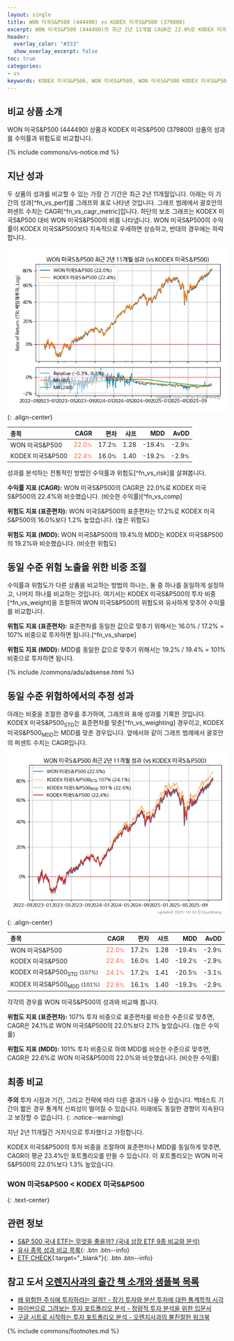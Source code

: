 ```yaml
---
layout: single
title: WON 미국S&P500 (444490) vs KODEX 미국S&P500 (379800)
excerpt: WON 미국S&P500 (444490)의 최근 2년 11개월 CAGR은 22.0%로 KODEX 미국S&P500 (379800)의 22.4%와 비슷했습니다.
header:
  overlay_color: "#333"
  show_overlay_excerpt: false
toc: true
categories:
- vs
keywords: KODEX 미국S&P500, WON 미국S&P500, WON 미국S&P500 KODEX 미국S&P500 비교, 444490, 379800, 444490 444490 비교
---
```


## 비교 상품 소개


WON 미국S&P500 (444490) 상품과 KODEX 미국S&P500 (379800) 상품의 성과를 수익률과 위험도로 비교합니다.





{% include commons/vs-notice.md %}

## 지난 성과

두 상품의 성과를 비교할 수 있는 가장 긴 기간은 최근 2년 11개월입니다. 아래는 이 기간의 성과[^fn_vs_perf]를 그래프와 표로 나타낸 것입니다.
그래프 범례에서 괄호안의 퍼센트 수치는 CAGR[^fn_vs_cagr_metric]입니다.
하단의 보조 그래프는 KODEX 미국S&P500 대비 WON 미국S&P500의 비를 나타냅니다.
WON 미국S&P500의 수익률이 KODEX 미국S&P500보다 지속적으로 우세하면 상승하고, 반대의 경우에는 하락합니다.

![WON 미국S&P500](/vs/images/444490-vs-379800_dual.png){: .align-center}

| **종목** | **CAGR** | **편차** | **샤프** | **MDD** | **AvDD** |
| :------------ | ------: | -----------: | -------: | ------: | -------: |
| WON 미국S&P500 | <span style="color: tomato">22.0<small>%</small></span> | 17.2<small>%</small> | 1.28 | -19.4<small>%</small> | -2.9<small>%</small> |
| KODEX 미국S&P500 | <span style="color: tomato">22.4<small>%</small></span> | 16.0<small>%</small> | 1.40 | -19.2<small>%</small> | -2.9<small>%</small> |

<!-- more -->


성과를 분석하는 전통적인 방법인 수익률과 위험도[^fn_vs_risk]를 살펴봅니다.

**수익률 지표 (CAGR):** WON 미국S&P500의 CAGR은 22.0%로 KODEX 미국S&P500의 22.4%와 비슷했습니다. (비슷한 수익률)[^fn_vs_comp]

**위험도 지표 (표준편차):** WON 미국S&P500의 표준편차는 17.2%로 KODEX 미국S&P500의 16.0%보다 1.2% 높았습니다. (높은 위험도)

**위험도 지표 (MDD):** WON 미국S&P500의 19.4%의 MDD는 KODEX 미국S&P500의 19.2%와 비슷했습니다. (비슷한 위험도)



## 동일 수준 위험 노출을 위한 비중 조절

수익률과 위험도가 다른 상품을 비교하는 방법의 하나는, 둘 중 하나를 동일하게 설정하고, 나머지 하나를 비교하는 것입니다.
여기서는 KODEX 미국S&P500의 투자 비중[^fn_vs_weight]을 조절하여 WON 미국S&P500의 위험도와 유사하게 맞추어 수익률를 비교합니다.

**위험도 지표 (표준편차):** 표준편차를 동일한 값으로 맞추기 위해서는 16.0% / 17.2% = 107% 비중으로 투자하면 됩니다.[^fn_vs_sharpe]

**위험도 지표 (MDD):** MDD를 동일한 값으로 맞추기 위해서는 19.2% / 19.4% = 101% 비중으로 투자하면 됩니다.


{% include /commons/ads/adsense.html %}



## 동일 수준 위험하에서의 추정 성과

아래는 비중을 조절한 경우를 추가하여, 그래프와 표에 성과를 기록한 것입니다.
KODEX 미국S&P500<sub>STD</sub>는 표준편차를 맞춘[^fn_vs_weighting] 경우이고, KODEX 미국S&P500<sub>MDD</sub>는 MDD를 맞춘 경우입니다.
앞에서와 같이 그래프 범례에서 괄호안의 퍼센트 수치는 CAGR입니다.


![WON 미국S&P500](/vs/images/444490-vs-379800.png){: .align-center}



| **종목** | **CAGR** | **편차** | **샤프** | **MDD** | **AvDD** |
| :------------ | ------: | -----------: | -------: | ------: | -------: |
| WON 미국S&P500 | <span style="color: tomato">22.0<small>%</small></span> | 17.2<small>%</small> | 1.28 | -19.4<small>%</small> | -2.9<small>%</small> |
| KODEX 미국S&P500 | <span style="color: tomato">22.4<small>%</small></span> | 16.0<small>%</small> | 1.40 | -19.2<small>%</small> | -2.9<small>%</small> |
| KODEX 미국S&P500<sub>STD</sub> <small>(107%)</small> | <span style="color: tomato">24.1<small>%</small></span> | 17.2<small>%</small> | 1.41 | -20.5<small>%</small> | -3.1<small>%</small> |
| KODEX 미국S&P500<sub>MDD</sub> <small>(101%)</small> | <span style="color: tomato">22.6<small>%</small></span> | 16.1<small>%</small> | 1.40 | -19.3<small>%</small> | -2.9<small>%</small> |



각각의 경우를 WON 미국S&P500의 성과와 비교해 봅니다.

**위험도 지표 (표준편차):** 107% 투자 비중으로 표준편차를 비슷한 수준으로 맞추면, CAGR은 24.1%로 WON 미국S&P500의 22.0%보다 2.1% 높았습니다. (높은 수익률)

**위험도 지표 (MDD):** 101% 투자 비중으로 하여 MDD를 비슷한 수준으로 맞추면, CAGR은 22.6%로 WON 미국S&P500의 22.0%와 비슷했습니다. (비슷한 수익률)




## 최종 비교

**주의** 투자 시점과 기간, 그리고 전략에 따라 다른 결과가 나올 수 있습니다. 백테스트 기간이 짧은 경우 통계적 신뢰성이 떨어질 수 있습니다. 미래에도 동일한 경향이 지속된다고 보장할 수 없습니다.
{: .notice--warning}

지난 2년 11개월간 거치식으로 투자했다고 가정합니다.

KODEX 미국S&P500의 투자 비중을 조절하여 표준편차나 MDD를 동일하게 맞추면, CAGR이 평균 23.4%인 포트폴리오를 만들 수 있습니다.
이 포트폴리오는 WON 미국S&P500의 22.0%보다 1.3% 높았습니다.

### WON 미국S&P500 &lt; KODEX 미국S&P500
{: .text-center}


## 관련 정보

- [S&P 500 국내 ETF는 무엇을 좋을까? (국내 상장 ETF 9종 비교와 분석)](https://kongdori.tistory.com/309)
- [유사 종목 성과 비교 목록](/vs/){: .btn .btn--info}
- [ETF CHECK](https://www.etfcheck.co.kr/mobile/etpitem/379800/compare?compCode%5B%5D=444490){:target="_blank"}{: .btn .btn--info}


## 참고 도서 [오렌지사과의 출간 책 소개와 샘플북 목록](https://kongdori.tistory.com/691)

- [왜 위험한 주식에 투자하라는 걸까? - 장기 투자와 분산 투자에 대한 통계학적 시각](https://kongdori.tistory.com/421)
- [파이썬으로 그려보는 투자 포트폴리오 분석  - 정량적 투자 분석을 위한 입문서](https://kongdori.tistory.com/643)
- [구글 시트로 시작하는 투자 포트폴리오 분석 - 오렌지사과의 불친절한 워크북](https://kongdori.tistory.com/449)

{% include commons/footnotes.md %}